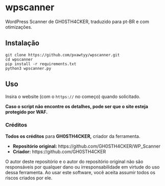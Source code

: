 # wpscanner
WordPress Scanner de GH0STH4CKER, traduzido para pt-BR e com otimizações.

## Instalação

```
git clone https://github.com/pxawtyy/wpscanner.git
cd wpscanner
pip install -r requirements.txt
python3 wpscanner.py
```

## Uso

Insira o website (com o ```https://``` no começo) quando solicitado.

__Caso o script não encontre os detalhes, pode ser que o site esteja protegido por WAF.__

### Créditos

**Todos os créditos** para **GH0STH4CKER,** criador da ferramenta.

<ul>
  <li>
    <strong>Repositório original:</strong> <href> https://github.com/GH0STH4CKER/WP_Scanner </href> </li>
  <li>
    <strong>Criador:</strong> <href> https://github.com/GH0STH4CKER </href>
  </li>
</ul>

O autor deste repositório e o autor do repositório original não são responsáveis por qualquer dano ou irresponsabilidade em virtude do uso dessa ferramenta. Ao usar este software, você aceita assumir todos os riscos criados por ele.
